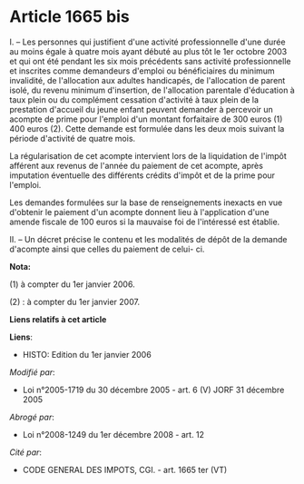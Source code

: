 # Article 1665 bis

I. – Les personnes qui justifient d'une activité professionnelle d'une durée au moins égale à quatre mois ayant débuté au
plus tôt le 1er octobre 2003 et qui ont été pendant les six mois précédents sans activité professionnelle et inscrites comme
demandeurs d'emploi ou bénéficiaires du minimum invalidité, de l'allocation aux adultes handicapés, de l'allocation de parent
isolé, du revenu minimum d'insertion, de l'allocation parentale d'éducation à taux plein ou du complément cessation
d'activité à taux plein de la prestation d'accueil du jeune enfant peuvent demander à percevoir un acompte de prime pour
l'emploi d'un montant forfaitaire de 300 euros (1) 400 euros (2). Cette demande est formulée dans les deux mois suivant la
période d'activité de quatre mois.

La régularisation de cet acompte intervient lors de la liquidation de l'impôt afférent aux revenus de l'année du paiement de
cet acompte, après imputation éventuelle des différents crédits d'impôt et de la prime pour l'emploi.

Les demandes formulées sur la base de renseignements inexacts en vue d'obtenir le paiement d'un acompte donnent lieu à
l'application d'une amende fiscale de 100 euros si la mauvaise foi de l'intéressé est établie.

II. – Un décret précise le contenu et les modalités de dépôt de la demande d'acompte ainsi que celles du paiement de celui-
ci.

**Nota:**

(1) à compter du 1er janvier 2006. 

(2) : à compter du 1er janvier 2007.

**Liens relatifs à cet article**

**Liens**:

  - HISTO: Edition du 1er janvier 2006

_Modifié par_:

  - Loi n°2005-1719 du 30 décembre 2005 - art. 6 (V) JORF 31 décembre 2005

_Abrogé par_:

  - Loi n°2008-1249 du 1er décembre 2008 - art. 12

_Cité par_:

  - CODE GENERAL DES IMPOTS, CGI. - art. 1665 ter (VT)
